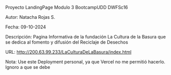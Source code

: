 Proyecto LandingPage Modulo 3 BootcampUDD DWFSc16

Autor: Natacha Rojas S.

Fecha: 09-10-2024

Descripción: Pagina Informativa de la fundación La Cultura de la Basura que se dedica al fomento y difusión del Reciclaje de Desechos

URL: http://200.63.99.233/LaCulturaDeLaBasura/index.html

Nota: Use este Deployment personal, ya que Vercel no me permitió hacerlo. Ignoro a que se debe

